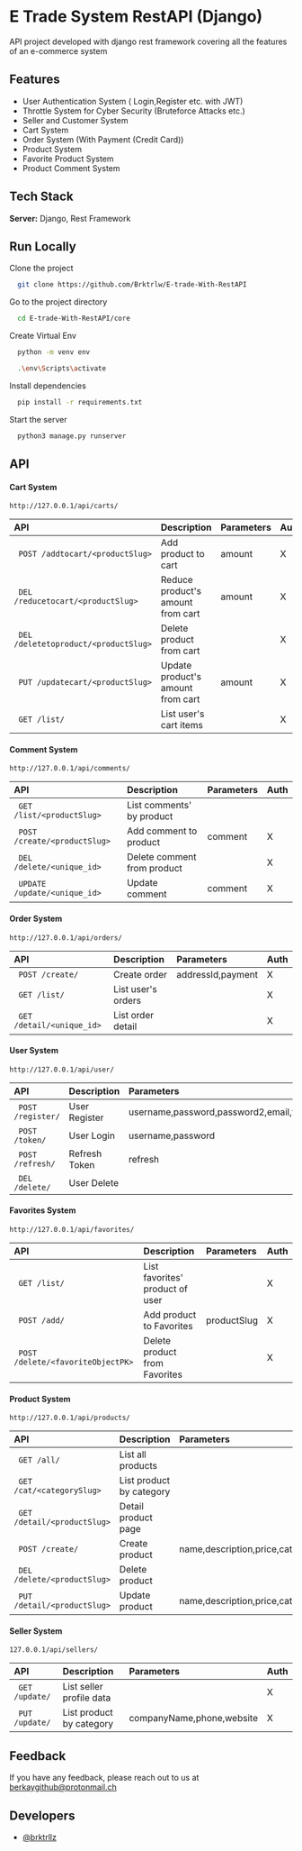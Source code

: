 
# E Trade System RestAPI (Django)

API project developed with django rest framework covering all the features of an e-commerce system


## Features

- User Authentication System ( Login,Register etc. with JWT)
- Throttle System for Cyber Security (Bruteforce Attacks etc.)
- Seller and Customer System
- Cart System
- Order System (With Payment (Credit Card))
- Product System
- Favorite Product System
- Product Comment System
    
## Tech Stack

**Server:** Django, Rest Framework

## Run Locally

Clone the project

```bash
  git clone https://github.com/Brktrlw/E-trade-With-RestAPI
```

Go to the project directory

```bash
  cd E-trade-With-RestAPI/core
```
Create Virtual Env
```bash
  python -m venv env
```
```bash
  .\env\Scripts\activate
```


Install dependencies

```bash
  pip install -r requirements.txt
```

Start the server

```bash
  python3 manage.py runserver
```


## API

#### Cart System

```http
http://127.0.0.1/api/carts/
```

| API | Description | Parameters | Auth|
|:-------- |  :------ |:------------------------------------------- |:--
|` POST /addtocart/<productSlug>` | Add product to cart   | amount| X
|` DEL /reducetocart/<productSlug>` | Reduce product's amount from cart |amount |X
|` DEL /deletetoproduct/<productSlug>` | Delete product from cart | |X
|` PUT /updatecart/<productSlug>` | Update product's amount from cart |amount |X
|` GET /list/` | List user's cart items | |X

#### Comment System

```http
http://127.0.0.1/api/comments/
```

| API | Description | Parameters | Auth|
|:-------- |  :------ |:------------------------------------------- |:--
|` GET /list/<productSlug>` | List comments' by product   | | |
|` POST /create/<productSlug>` | Add comment to product |comment |X
|` DEL /delete/<unique_id>` | Delete comment from product | |X
|` UPDATE /update/<unique_id>` | Update comment  |comment |X


#### Order System

```http
http://127.0.0.1/api/orders/
```

| API | Description | Parameters | Auth|
|:-------- |  :------ |:------------------------------------------- |:--
|` POST /create/` | Create order | addressId,payment| X|
|` GET /list/` | List user's orders | |X
|` GET /detail/<unique_id>` | List order detail | | X|

#### User System

```http
http://127.0.0.1/api/user/
```

| API | Description | Parameters | Auth|
|:-------- |  :------ |:------------------------------------------- |:--
|` POST /register/` | User Register | username,password,password2,email,first_name,last_name,isCustomer| |
|` POST /token/` | User Login |username,password ||
|` POST /refresh/` | Refresh Token | refresh ||
|` DEL /delete/` | User Delete |  || X

#### Favorites System

```http
http://127.0.0.1/api/favorites/
```

| API | Description | Parameters | Auth|
|:-------- |  :------ |:------------------------------------------- |:--
|` GET /list/` | List favorites' product of user | |X |
|` POST /add/` | Add product to Favorites |productSlug |X|
|` POST /delete/<favoriteObjectPK>` | Delete product from Favorites |  |X|

#### Product System

```http
http://127.0.0.1/api/products/
```

| API | Description | Parameters | Auth|
|:-------- |  :------ |:------------------------------------------- |:--
|` GET /all/` | List all products  | | |
|` GET /cat/<categorySlug>` | List product by category | ||
|` GET /detail/<productSlug>` | Detail product page |  ||
|` POST /create/` | Create product  | name,description,price,category,draft |X|
|` DEL /delete/<productSlug>` | Delete product |  |X|
|` PUT /detail/<productSlug>` | Update product  |name,description,price,category,draft|X|

#### Seller System

```http
127.0.0.1/api/sellers/
```

| API | Description | Parameters | Auth|
|:-------- |  :------ |:------------------------------------------- |:--
|` GET /update/` | List seller profile data  | | X|
|` PUT /update/` | List product by category |companyName,phone,website |X|


## Feedback

If you have any feedback, please reach out to us at berkaygithub@protonmail.ch

## Developers

- [@brktrllz](https://www.instagram.com/brktrll.z)
